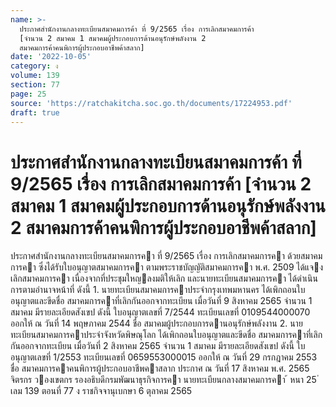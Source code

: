 ```yaml
---
name: >-
  ประกาศสำนักงานกลางทะเบียนสมาคมการค้า ที่ 9/2565 เรื่อง การเลิกสมาคมการค้า
  [จำนวน 2 สมาคม 1 สมาคมผู้ประกอบการด้านอนุรักษ์พลังงาน 2
  สมาคมการค้าคนพิการผู้ประกอบอาชีพค้าสลาก]
date: '2022-10-05'
category: ง
volume: 139
section: 77
page: 25
source: 'https://ratchakitcha.soc.go.th/documents/17224953.pdf'
draft: true
---
```


# ประกาศสำนักงานกลางทะเบียนสมาคมการค้า ที่ 9/2565 เรื่อง การเลิกสมาคมการค้า [จำนวน 2 สมาคม 1 สมาคมผู้ประกอบการด้านอนุรักษ์พลังงาน 2 สมาคมการค้าคนพิการผู้ประกอบอาชีพค้าสลาก]

ประกาศสํานักงานกลางทะเบียนสมาคมการคา ที่ 9/2565 เรื่อง การเลิกสมาคมการคา ด้วยสมาคมการคา ซึ่งได้รับใบอนุญาตสมาคมการคา ตามพระราชบัญญัติสมาคมการคา พ.ศ. 2509 ได้แจงเลิกสมาคมการคา เนื่องจากที่ประชุมใหญลงมติให้เลิก และนายทะเบียนสมาคมการคา ได้ดําเนินการตามอํานาจหน้าที่ ดังนี้ 1. นายทะเบียนสมาคมการคาประจํากรุงเทพมหานคร ได้เพิกถอนใบอนุญาตและขีดชื่อ สมาคมการคาที่เลิกกันออกจากทะเบียน เมื่อวันที่ 9 สิงหาคม 2565 จํานวน 1 สมาคม มีรายละเอียดสังเขป ดังนี้ ใบอนุญาตเลขที่ 7/2544 ทะเบียนเลขที่ 0109544000070 ออกให้ ณ วันที่ 14 พฤษภาคม 2544 ชื่อ สมาคมผู้ประกอบการดานอนุรักษ์พลังงาน 2. นายทะเบียนสมาคมการคาประจําจังหวัดพิษณุโลก ได้เพิกถอนใบอนุญาตและขีดชื่อ สมาคมการคาที่เลิกกันออกจากทะเบียน เมื่อวันที่ 2 สิงหาคม 2565 จํานวน 1 สมาคม มีรายละเอียดสังเขป ดังนี้ ใบอนุญาตเลขที่ 1/2553 ทะเบียนเลขที่ 0659553000015 ออกให้ ณ วันที่ 29 กรกฎาคม 2553 ชื่อ สมาคมการคาคนพิการผู้ประกอบอาชีพคาสลาก ประกาศ ณ วันที่ 17 สิงหาคม พ.ศ. 2565 จิตรกร วองเขตกร รองอธิบดีกรมพัฒนาธุรกิจการคา นายทะเบียนกลางสมาคมการคา ้ หนา 25 ่ เลม 139 ตอนที่ 77 ง ราชกิจจานุเบกษา 6 ตุลาคม 2565
